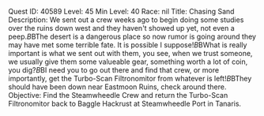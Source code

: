 Quest ID: 40589
Level: 45
Min Level: 40
Race: nil
Title: Chasing Sand
Description: We sent out a crew weeks ago to begin doing some studies over the ruins down west and they haven't showed up yet, not even a peep.$B$BThe desert is a dangerous place so now rumor is going around they may have met some terrible fate. It is possible I suppose!$B$BWhat is really important is what we sent out with them, you see, when we trust someone, we usually give them some valueable gear, something worth a lot of coin, you dig?$B$BI need you to go out there and find that crew, or more importantly, get the Turbo-Scan Filtronomitor from whatever is left!$B$BThey should have been down near Eastmoon Ruins, check around there.
Objective: Find the Steamwheedle Crew and return the Turbo-Scan Filtronomitor back to Baggle Hackrust at Steamwheedle Port in Tanaris.
